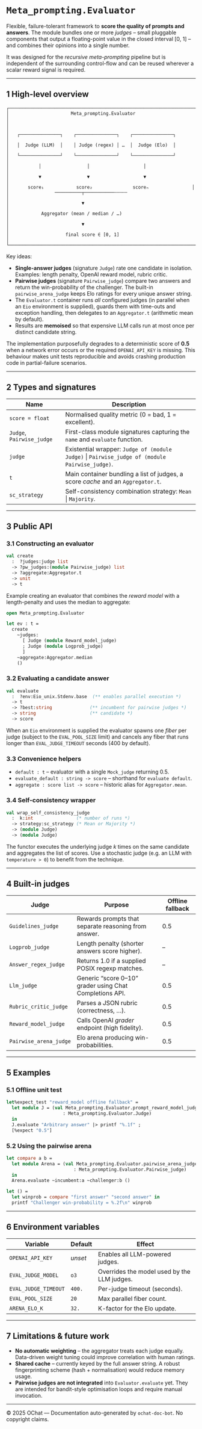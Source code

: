 # `Meta_prompting.Evaluator`

Flexible, failure-tolerant framework to **score the quality of prompts and answers**.
The module bundles one or more *judges* – small pluggable components that
output a floating-point value in the closed interval \[0, 1\] – and combines
their opinions into a single number.

It was designed for the *recursive meta-prompting* pipeline but is
independent of the surrounding control-flow and can be reused wherever a
scalar reward signal is required.

---

## 1  High-level overview

```
┌───────────────────────────────────────────────────────────────────────┐
│                       Meta_prompting.Evaluator                      │
│                                                                     │
│   ┌───────────────┐    ┌───────────────┐    ┌───────────────┐        │
│   │  Judge (LLM)  │    │ Judge (regex) │ …  │  Judge (Elo)  │        │
│   └───────────────┘    └───────────────┘    └───────────────┘        │
│           │                 │                    │                  │
│           ▼                 ▼                    ▼                  │
│       score₁            score₂               scoreₙ                │
│                 ──────────┬───────────╌╌╌╌╌                           │
│                           ▼                                         │
│            Aggregator (mean / median / …)                           │
│                           ▼                                         │
│                     final score ∈ [0, 1]                            │
└───────────────────────────────────────────────────────────────────────┘
```

Key ideas:

* **Single-answer judges** (signature `Judge`) rate one candidate in
  isolation.  Examples: length penalty, OpenAI reward model, rubric critic.
* **Pairwise judges** (signature `Pairwise_judge`) compare two answers and
  return the win-probability of the challenger.  The built-in
  `pairwise_arena_judge` keeps Elo ratings for every unique answer string.
* The `Evaluator.t` container runs *all* configured judges (in parallel when
  an `Eio` environment is supplied), guards them with time-outs and
  exception handling, then delegates to an `Aggregator.t` (arithmetic mean
  by default).
* Results are **memoised** so that expensive LLM calls run at most once per
  distinct candidate string.

The implementation purposefully degrades to a deterministic score of **0.5**
when a network error occurs or the required `OPENAI_API_KEY` is missing. This
behaviour makes unit tests reproducible and avoids crashing production code
in partial-failure scenarios.

---

## 2  Types and signatures

| Name | Description |
|------|-------------|
| `score = float` | Normalised quality metric (0 = bad, 1 = excellent). |
| `Judge`, `Pairwise_judge` | First-class module signatures capturing the `name` and `evaluate` function. |
| `judge` | Existential wrapper: `Judge of (module Judge)` \| `Pairwise_judge of (module Pairwise_judge)`. |
| `t` | Main container bundling a list of judges, a score *cache* and an `Aggregator.t`. |
| `sc_strategy` | Self-consistency combination strategy: `Mean` &#124; `Majority`. |

---

## 3  Public API

### 3.1  Constructing an evaluator

```ocaml
val create
  :  ?judges:judge list
  -> ?pw_judges:(module Pairwise_judge) list
  -> ?aggregate:Aggregator.t
  -> unit
  -> t
```

Example creating an evaluator that combines the *reward model* with a
length-penalty and uses the median to aggregate:

```ocaml
open Meta_prompting.Evaluator

let ev : t =
  create
    ~judges:
      [ Judge (module Reward_model_judge)
      ; Judge (module Logprob_judge)
      ]
    ~aggregate:Aggregator.median
    ()
```

### 3.2  Evaluating a candidate answer

```ocaml
val evaluate
  :  ?env:Eio_unix.Stdenv.base  (** enables parallel execution *)
  -> t
  -> ?best:string              (** incumbent for pairwise judges *)
  -> string                    (** candidate *)
  -> score
```

When an `Eio` environment is supplied the evaluator spawns one *fiber* per
judge (subject to the `EVAL_POOL_SIZE` limit) and cancels any fiber that runs
longer than `EVAL_JUDGE_TIMEOUT` seconds (400 by default).

### 3.3  Convenience helpers

* `default : t` – evaluator with a single `Mock_judge` returning 0.5.
* `evaluate_default : string -> score` – shorthand for `evaluate default`.
* `aggregate : score list -> score` – historic alias for
  `Aggregator.mean`.

### 3.4  Self-consistency wrapper

```ocaml
val wrap_self_consistency_judge
  :  k:int                (* number of runs *)
  -> strategy:sc_strategy (* Mean or Majority *)
  -> (module Judge)
  -> (module Judge)
```

The functor executes the underlying judge *k* times on the same candidate
and aggregates the list of scores.  Use a stochastic judge (e.g. an LLM with
`temperature > 0`) to benefit from the technique.

---

## 4  Built-in judges

| Judge | Purpose | Offline fallback |
|-------|---------|------------------|
| `Guidelines_judge` | Rewards prompts that separate reasoning from answer. | 0.5 |
| `Logprob_judge` | Length penalty (shorter answers score higher). | – |
| `Answer_regex_judge` | Returns 1.0 if a supplied POSIX regexp matches. | – |
| `Llm_judge` | Generic “score 0–10” grader using Chat Completions API. | 0.5 |
| `Rubric_critic_judge` | Parses a JSON rubric (correctness, …). | 0.5 |
| `Reward_model_judge` | Calls OpenAI *grader* endpoint (high fidelity). | 0.5 |
| `Pairwise_arena_judge` | Elo arena producing win-probabilities. | 0.5 |

---

## 5  Examples

### 5.1  Offline unit test

```ocaml
let%expect_test "reward_model offline fallback" =
  let module J = (val Meta_prompting.Evaluator.prompt_reward_model_judge
                     : Meta_prompting.Evaluator.Judge)
  in
  J.evaluate "Arbitrary answer" |> printf "%.1f" ;
  [%expect "0.5"]
```

### 5.2  Using the pairwise arena

```ocaml
let compare a b =
  let module Arena = (val Meta_prompting.Evaluator.pairwise_arena_judge
                         : Meta_prompting.Evaluator.Pairwise_judge)
  in
  Arena.evaluate ~incumbent:a ~challenger:b ()

let () =
  let winprob = compare "first answer" "second answer" in
  printf "Challenger win-probability = %.2f\n" winprob
```

---

## 6  Environment variables

| Variable | Default | Effect |
|----------|---------|--------|
| `OPENAI_API_KEY` | *unset* | Enables all LLM-powered judges. |
| `EVAL_JUDGE_MODEL` | `o3` | Overrides the model used by the LLM judges. |
| `EVAL_JUDGE_TIMEOUT` | `400.` | Per-judge timeout (seconds). |
| `EVAL_POOL_SIZE` | `20` | Max parallel fiber count. |
| `ARENA_ELO_K` | `32.` | K-factor for the Elo update. |

---

## 7  Limitations & future work

* **No automatic weighting** – the aggregator treats each judge equally.
  Data-driven weight tuning could improve correlation with human ratings.
* **Shared cache** – currently keyed by the full answer string.  A robust
  fingerprinting scheme (hash + normalisation) would reduce memory usage.
* **Pairwise judges are not integrated** into `Evaluator.evaluate` yet.
  They are intended for bandit-style optimisation loops and require manual
  invocation.

---

© 2025 OChat –– Documentation auto-generated by `ochat-doc-bot`.  No
copyright claims.

